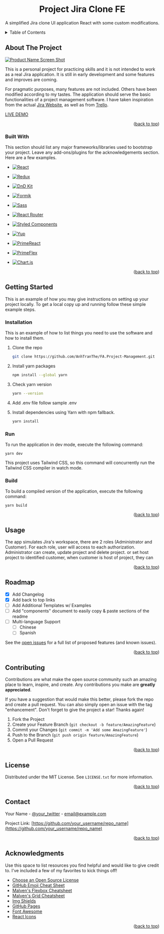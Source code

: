 <a id="readme-top"></a>

<!-- PROJECT LOGO -->
<br />
<div align="center">

  <h1 align="center">Project Jira Clone FE </h1>

  <p align="center">
    A simplified Jira clone UI application React with some custom modifications.
  </p>
</div>

<!-- TABLE OF CONTENTS -->
<details>
  <summary>Table of Contents</summary>
  <ol>
    <li>
      <a href="#about-the-project">About The Project</a>
      <ul>
        <li><a href="#built-with">Built With</a></li>
      </ul>
    </li>
    <li>
      <a href="#getting-started">Getting Started</a>
      <ul>
        <li><a href="#installation">Installation</a></li>
         <li><a href="#run">Run</a></li>
            <li><a href="#build">Build</a></li>
      </ul>
    </li>
    <li><a href="#usage">Usage</a></li>
      <li>
      <a href="#project-structure">Project Structure</a>
    </li>
     <li><a href="#goal">Goal</a></li>
  </ol>
</details>

<!-- ABOUT THE PROJECT -->

## About The Project

[![Product Name Screen Shot][product-screenshot]](https://example.com)

This is a personal project for practicing skills and it is not intended to work as a real Jira application. It is still in early development and some features and improves are coming.

For pragmatic purposes, many features are not included. Others have been modified according to my tastes. The application should serve the basic functionalities of a project management software. I have taken inspiration from the actual [Jira Website](https://www.atlassian.com/software/jira), as well as from [Trello](https://trello.com/vi).

[LIVE DEMO]()

<p align="right">(<a href="#readme-top">back to top</a>)</p>

### Built With

This section should list any major frameworks/libraries used to bootstrap your project. Leave any add-ons/plugins for the acknowledgements section. Here are a few examples.

- [![React](https://img.shields.io/badge/react-%2320232a.svg?style=for-the-badge&logo=react&logoColor=%2361DAFB)](https://reactjs.org/)

- [![Redux](https://img.shields.io/badge/redux-%23593d88.svg?style=for-the-badge&logo=redux&logoColor=white)](https://redux.js.org/)

- [![DnD Kit](https://img.shields.io/badge/dnd--kit-%23000000.svg?style=for-the-badge&logo=dnd-kit&logoColor=white)](https://dndkit.com/)

- [![Formik](https://img.shields.io/badge/formik-%23007ACC.svg?style=for-the-badge&logo=formik&logoColor=white)](https://formik.org/)

- [![Sass](https://img.shields.io/badge/Sass-%23CC6699.svg?style=for-the-badge&logo=sass&logoColor=white)](https://sass-lang.com/)

- [![React Router](https://img.shields.io/badge/React_Router-%23CA4245.svg?style=for-the-badge&logo=react-router&logoColor=white)](https://reactrouter.com/)
- [![Styled Components](https://img.shields.io/badge/styled--components-%23DB7093.svg?style=for-the-badge&logo=styled-components&logoColor=white)](https://styled-components.com/)
- [![Yup](https://img.shields.io/badge/yup-%2300C4CC.svg?style=for-the-badge&logo=yup&logoColor=white)](https://github.com/jquense/yup)
- [![PrimeReact](https://img.shields.io/badge/primereact-%230D8ABC.svg?style=for-the-badge&logo=primereact&logoColor=white)](https://www.primefaces.org/)
- [![PrimeFlex](https://img.shields.io/badge/primeflex-%230D8ABC.svg?style=for-the-badge&logo=primeflex&logoColor=white)](https://www.primefaces.org/primeflex/)
- [![Chart.js](https://img.shields.io/badge/chart.js-%23FF6384.svg?style=for-the-badge&logo=chartdotjs&logoColor=white)](https://www.chartjs.org/)

<p align="right">(<a href="#readme-top">back to top</a>)</p>

<!-- GETTING STARTED -->

## Getting Started

This is an example of how you may give instructions on setting up your project locally. To get a local copy up and running follow these simple example steps.

### Installation

This is an example of how to list things you need to use the software and how to install them.

1. Clone the repo

   ```sh
   git clone https://github.com/AnhTranThe/FA.Project-Management.git
   ```

2. Install yarn packages

   ```sh
   npm install --global yarn
   ```

3. Check yarn version

   ```sh
   yarn --version 
   ```

4. Add .env file follow sample .env

5. Install dependencies using Yarn with npm fallback.

   ```sh
   yarn install
   ```

### Run
To run the application in dev mode, execute the following command:
```ssh
yarn dev
```
This project uses Tailwind CSS, so this command will concurrently run the Tailwind CSS compiler in watch mode.

### Build
To build a compiled version of the application, execute the following command:
```ssh
yarn build
```





<p align="right">(<a href="#readme-top">back to top</a>)</p>

<!-- USAGE EXAMPLES -->

## Usage

The app simulates Jira's workspace, there are 2 roles (Administrator and Customer). For each role, user will access to each authorization.
Administrator can create, update project and delete project. or set host project to identified customer, when customer is host of project, they can 


<p align="right">(<a href="#readme-top">back to top</a>)</p>

<!-- ROADMAP -->

## Roadmap

- [x] Add Changelog
- [x] Add back to top links
- [ ] Add Additional Templates w/ Examples
- [ ] Add "components" document to easily copy & paste sections of the readme
- [ ] Multi-language Support
  - [ ] Chinese
  - [ ] Spanish

See the [open issues](https://github.com/othneildrew/Best-README-Template/issues) for a full list of proposed features (and known issues).

<p align="right">(<a href="#readme-top">back to top</a>)</p>

<!-- CONTRIBUTING -->

## Contributing

Contributions are what make the open source community such an amazing place to learn, inspire, and create. Any contributions you make are **greatly appreciated**.

If you have a suggestion that would make this better, please fork the repo and create a pull request. You can also simply open an issue with the tag "enhancement". Don't forget to give the project a star! Thanks again!

1. Fork the Project
2. Create your Feature Branch (`git checkout -b feature/AmazingFeature`)
3. Commit your Changes (`git commit -m 'Add some AmazingFeature'`)
4. Push to the Branch (`git push origin feature/AmazingFeature`)
5. Open a Pull Request

<p align="right">(<a href="#readme-top">back to top</a>)</p>

<!-- LICENSE -->

## License

Distributed under the MIT License. See `LICENSE.txt` for more information.

<p align="right">(<a href="#readme-top">back to top</a>)</p>

<!-- CONTACT -->

## Contact

Your Name - [@your_twitter](https://twitter.com/your_username) - <email@example.com>

Project Link: [https://github.com/your_username/repo_name](https://github.com/your_username/repo_name)

<p align="right">(<a href="#readme-top">back to top</a>)</p>

<!-- ACKNOWLEDGMENTS -->

## Acknowledgments

Use this space to list resources you find helpful and would like to give credit to. I've included a few of my favorites to kick things off!

- [Choose an Open Source License](https://choosealicense.com)
- [GitHub Emoji Cheat Sheet](https://www.webpagefx.com/tools/emoji-cheat-sheet)
- [Malven's Flexbox Cheatsheet](https://flexbox.malven.co/)
- [Malven's Grid Cheatsheet](https://grid.malven.co/)
- [Img Shields](https://shields.io)
- [GitHub Pages](https://pages.github.com)
- [Font Awesome](https://fontawesome.com)
- [React Icons](https://react-icons.github.io/react-icons/search)

<p align="right">(<a href="#readme-top">back to top</a>)</p>

<!-- MARKDOWN LINKS & IMAGES -->
<!-- https://www.markdownguide.org/basic-syntax/#reference-style-links -->

[product-screenshot]: images/screenshot.png
